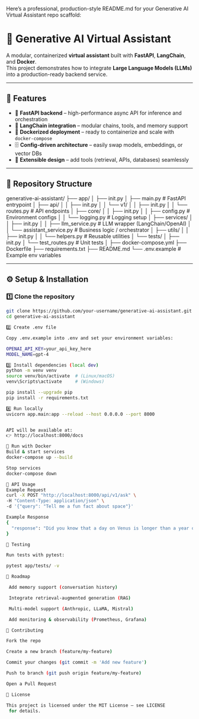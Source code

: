 Here’s a professional, production-style README.md for your Generative AI Virtual Assistant repo scaffold:

# 🧠 Generative AI Virtual Assistant

A modular, containerized **virtual assistant** built with **FastAPI**, **LangChain**, and **Docker**.  
This project demonstrates how to integrate **Large Language Models (LLMs)** into a production-ready backend service.

---

## 📌 Features

- 🚀 **FastAPI backend** – high-performance async API for inference and orchestration  
- 🔗 **LangChain integration** – modular chains, tools, and memory support  
- 🐳 **Dockerized deployment** – ready to containerize and scale with `docker-compose`  
- 🗄️ **Config-driven architecture** – easily swap models, embeddings, or vector DBs  
- 🧩 **Extensible design** – add tools (retrieval, APIs, databases) seamlessly  

---

## 📂 Repository Structure



generative-ai-assistant/
├── app/
│ ├── init.py
│ ├── main.py # FastAPI entrypoint
│ ├── api/
│ │ ├── init.py
│ │ └── v1/
│ │ ├── init.py
│ │ └── routes.py # API endpoints
│ ├── core/
│ │ ├── init.py
│ │ ├── config.py # Environment configs
│ │ └── logging.py # Logging setup
│ ├── services/
│ │ ├── init.py
│ │ ├── llm_service.py # LLM wrapper (LangChain/OpenAI)
│ │ └── assistant_service.py # Business logic / orchestrator
│ ├── utils/
│ │ ├── init.py
│ │ └── helpers.py # Reusable utilities
│ └── tests/
│ ├── init.py
│ └── test_routes.py # Unit tests
│
├── docker-compose.yml
├── Dockerfile
├── requirements.txt
├── README.md
└── .env.example # Example env variables


---

## ⚙️ Setup & Installation

### 1️⃣ Clone the repository
```bash
git clone https://github.com/your-username/generative-ai-assistant.git
cd generative-ai-assistant

2️⃣ Create .env file

Copy .env.example into .env and set your environment variables:

OPENAI_API_KEY=your_api_key_here
MODEL_NAME=gpt-4

3️⃣ Install dependencies (local dev)
python -m venv venv
source venv/bin/activate  # (Linux/macOS)
venv\Scripts\activate     # (Windows)

pip install --upgrade pip
pip install -r requirements.txt

4️⃣ Run locally
uvicorn app.main:app --reload --host 0.0.0.0 --port 8000


API will be available at:
👉 http://localhost:8000/docs

🐳 Run with Docker
Build & start services
docker-compose up --build

Stop services
docker-compose down

📡 API Usage
Example Request
curl -X POST "http://localhost:8000/api/v1/ask" \
-H "Content-Type: application/json" \
-d '{"query": "Tell me a fun fact about space"}'

Example Response
{
  "response": "Did you know that a day on Venus is longer than a year on Venus?"
}

🧪 Testing

Run tests with pytest:

pytest app/tests/ -v

🚀 Roadmap

 Add memory support (conversation history)

 Integrate retrieval-augmented generation (RAG)

 Multi-model support (Anthropic, LLaMA, Mistral)

 Add monitoring & observability (Prometheus, Grafana)

🤝 Contributing

Fork the repo

Create a new branch (feature/my-feature)

Commit your changes (git commit -m 'Add new feature')

Push to branch (git push origin feature/my-feature)

Open a Pull Request

📜 License

This project is licensed under the MIT License – see LICENSE
 for details.
